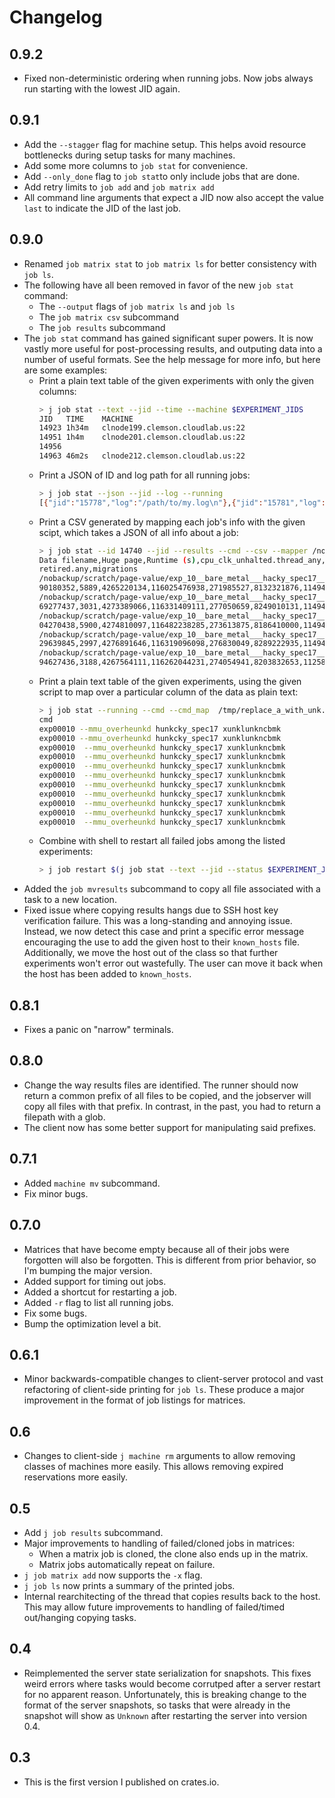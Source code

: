 # Changelog

## 0.9.2

- Fixed non-deterministic ordering when running jobs. Now jobs always run
  starting with the lowest JID again.

## 0.9.1

- Add the `--stagger` flag for machine setup. This helps avoid resource
  bottlenecks during setup tasks for many machines.
- Add some more columns to `job stat` for convenience.
- Add `--only_done` flag to `job stat`to only include jobs that are done.
- Add retry limits to `job add` and `job matrix add`
- All command line arguments that expect a JID now also accept the value `last`
  to indicate the JID of the last job.

## 0.9.0

- Renamed `job matrix stat` to `job matrix ls` for better consistency with `job ls`.
- The following have all been removed in favor of the new `job stat` command:
    - The `--output` flags of `job matrix ls` and `job ls`
    - The `job matrix csv` subcommand
    - The `job results` subcommand
- The `job stat` command has gained significant super powers. It is now vastly
  more useful for post-processing results, and outputing data into a number of
  useful formats. See the help message for more info, but here are some
  examples:
    - Print a plain text table of the given experiments with only the given columns:
      ```sh
      > j job stat --text --jid --time --machine $EXPERIMENT_JIDS
      JID   TIME    MACHINE
      14923 1h34m   clnode199.clemson.cloudlab.us:22
      14951 1h4m    clnode201.clemson.cloudlab.us:22
      14956
      14963 46m2s   clnode212.clemson.cloudlab.us:22
      ```
    - Print a JSON of ID and log path for all running jobs:
      ```sh
      > j job stat --json --jid --log --running
      [{"jid":"15778","log":"/path/to/my.log\n"},{"jid":"15781","log":"/path/to/my.log\n"},{"jid":"15787","log":"/path/to/my.log\n"},{"jid":"15792","log":"/path/to/my.log\n"},{"jid":"15798","log":"/path/to/my.log\n"},{"jid":"15831","log":"/path/to/my.log\n"},{"jid":"15832","log":"/path/to/my.log\n"},{"jid":"15833","log":"/path/to/my.log\n"},{"jid":"15834","log":"/path/to/my.log\n"},{"jid":"15835","log":"/path/to/my.log\n"},{"jid":"15836","log":"/path/to/my.log\n"},{"jid":"15837","log":"/path/to/my.log\n"}]
      ```
    - Print a CSV generated by mapping each job's info with the given scipt,
      which takes a JSON of all info about a job:
      ```sh
      > j job stat --id 14740 --jid --results --cmd --csv --mapper /nobackup/extract.py
      Data filename,Huge page,Runtime (s),cpu_clk_unhalted.thread_any,cs,dtlb_load_misses.miss_causes_a_walk,dtlb_load_misses.walk_active,dtlb_store_misses.miss_causes_a_walk,dtlb_store_misses.walk_active,faults,inst_
      retired.any,migrations
      /nobackup/scratch/page-value/exp_10__bare_metal___hacky_spec17__-transparent_hugepage_huge_addr140721422073856-transparent_hugepage_huge_addr_mode_Less_-2020-10-13-10-25-24-316505881.mmu,TODO,356.387142448,37422
      90180352,5889,4265220134,116025476938,271985527,8132321876,11494749,5143124399584,6
      /nobackup/scratch/page-value/exp_10__bare_metal___hacky_spec17__-transparent_hugepage_huge_addr140721422073856-transparent_hugepage_huge_addr_mode_Less_-2020-10-13-10-25-24-414504453.mmu,TODO,360.590801957,37566
      69277437,3031,4273389066,116331409111,277050659,8249010131,11494750,5142777500448,10
      /nobackup/scratch/page-value/exp_10__bare_metal___hacky_spec17__-transparent_hugepage_huge_addr140721422073856-transparent_hugepage_huge_addr_mode_Less_-2020-10-13-10-25-24-822510504.mmu,TODO,356.487874315,37420
      04270438,5900,4274810097,116482238285,273613875,8186410000,11494750,5142880002204,4
      /nobackup/scratch/page-value/exp_10__bare_metal___hacky_spec17__-transparent_hugepage_huge_addr140721422073856-transparent_hugepage_huge_addr_mode_Less_-2020-10-13-10-27-43-860570478.mmu,TODO,359.158573514,37522
      29639845,2997,4276891646,116319096098,276830049,8289222935,11494752,5142941529188,9
      /nobackup/scratch/page-value/exp_10__bare_metal___hacky_spec17__-transparent_hugepage_huge_addr140721583554560-transparent_hugepage_huge_addr_mode_Less_-2020-10-13-10-34-03-577381879.mmu,TODO,358.304955228,37518
      94627436,3188,4267564111,116262044231,274054941,8203832653,11258667,5141843316464,14
      ```
    - Print a plain text table of the given experiments, using the given script
      to map over a particular column of the data as plain text:
      ```sh
      > j job stat --running --cmd --cmd_map  /tmp/replace_a_with_unk.sh  --text
      cmd
      exp00010 --mmu_overheunkd hunkcky_spec17 xunklunkncbmk
      exp00010 --mmu_overheunkd hunkcky_spec17 xunklunkncbmk
      exp00010  --mmu_overheunkd hunkcky_spec17 xunklunkncbmk
      exp00010  --mmu_overheunkd hunkcky_spec17 xunklunkncbmk
      exp00010  --mmu_overheunkd hunkcky_spec17 xunklunkncbmk
      exp00010  --mmu_overheunkd hunkcky_spec17 xunklunkncbmk
      exp00010  --mmu_overheunkd hunkcky_spec17 xunklunkncbmk
      exp00010  --mmu_overheunkd hunkcky_spec17 xunklunkncbmk
      exp00010  --mmu_overheunkd hunkcky_spec17 xunklunkncbmk
      exp00010  --mmu_overheunkd hunkcky_spec17 xunklunkncbmk
      exp00010  --mmu_overheunkd hunkcky_spec17 xunklunkncbmk
      ```
    - Combine with shell to restart all failed jobs among the listed experiments:
      ```sh
      > j job restart $(j job stat --text --jid --status $EXPERIMENT_JIDS | grep Failed | awk '{print $1}')
      ```
- Added the `job mvresults` subcommand to copy all file associated with a task
  to a new location.
- Fixed issue where copying results hangs due to SSH host key verification
  failure. This was a long-standing and annoying issue. Instead, we now detect
  this case and print a specific error message encouraging the use to add the
  given host to their `known_hosts` file. Additionally, we move the host out of
  the class so that further experiments won't error out wastefully. The user
  can move it back when the host has been added to `known_hosts`.

## 0.8.1

- Fixes a panic on "narrow" terminals.

## 0.8.0

- Change the way results files are identified. The runner should now return a
  common prefix of all files to be copied, and the jobserver will copy all
  files with that prefix. In contrast, in the past, you had to return a
  filepath with a glob.
- The client now has some better support for manipulating said prefixes.

## 0.7.1

- Added `machine mv` subcommand.
- Fix minor bugs.

## 0.7.0

- Matrices that have become empty because all of their jobs were forgotten will
  also be forgotten. This is different from prior behavior, so I'm bumping the
  major version.
- Added support for timing out jobs.
- Added a shortcut for restarting a job.
- Added `-r` flag to list all running jobs.
- Fix some bugs.
- Bump the optimization level a bit.

## 0.6.1

- Minor backwards-compatible changes to client-server protocol and vast
  refactoring of client-side printing for `job ls`. These produce a major
  improvement in the format of job listings for matrices.

## 0.6

- Changes to client-side `j machine rm` arguments to allow removing classes of
  machines more easily. This allows removing expired reservations more easily.

## 0.5

- Add `j job results` subcommand.
- Major improvements to handling of failed/cloned jobs in matrices:
    - When a matrix job is cloned, the clone also ends up in the matrix.
    - Matrix jobs automatically repeat on failure.
- `j job matrix add` now supports the `-x` flag.
- `j job ls` now prints a summary of the printed jobs.
- Internal rearchitecting of the thread that copies results back to the host.
  This may allow future improvements to handling of failed/timed out/hanging
  copying tasks.

## 0.4

- Reimplemented the server state serialization for snapshots. This fixes weird
  errors where tasks would become corrutped after a server restart for no
  apparent reason. Unfortunately, this is breaking change to the format of the
  server snapshots, so tasks that were already in the snapshot will show as
  `Unknown` after restarting the server into version 0.4.

## 0.3

- This is the first version I published on crates.io.
